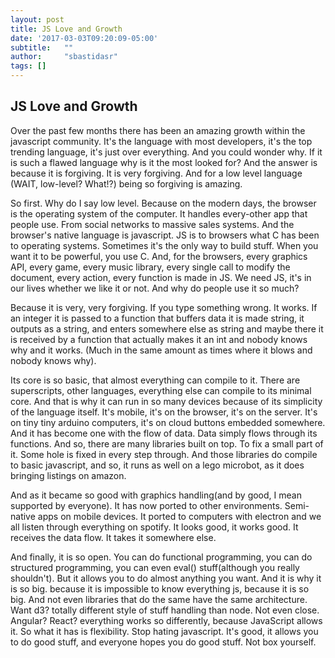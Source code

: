 ```yaml
---
layout: post
title: JS Love and Growth
date: '2017-03-03T09:20:09-05:00'
subtitle:   ""
author:     "sbastidasr"
tags: []
---
```


## JS Love and Growth

Over the past few months there has been an amazing growth within the javascript community. It's the language with most developers, it's the top trending language, it's just over everything. And you could wonder why. If it is such a flawed language why is it the most looked for? And the answer is because it is forgiving. It is very forgiving. And for a low level language (WAIT, low-level? What!?) being so forgiving is amazing.

So first. Why do I say low level. Because on the modern days, the browser is the operating system of the computer. It handles every-other app that people use. From social networks to massive sales systems. And the browser's native language is javascript. JS is to browsers what C has been to operating systems. Sometimes it's the only way to build stuff. When you want it to be powerful, you use C. And, for the browsers, every graphics API, every game, every music library, every single call to modify the document, every action, every function is made in JS. We need JS, it's in our lives whether we like it or not. And why do people use it so much?

Because it is very, very forgiving. If you type something wrong. It works. If an integer it is passed to a function that buffers data it is made string, it outputs as a string, and enters somewhere else as string and maybe there it is received by a function that actually makes it an int and nobody knows why and it works. (Much in the same amount as times where it blows and nobody knows why).

Its core is so basic, that almost everything can compile to it. There are superscripts, other languages, everything else can compile to its minimal core. And that is why it can run in so many devices because of its simplicity of the language itself. It's mobile, it's on the browser, it's on the server. It's on tiny tiny arduino computers, it's on cloud buttons embedded somewhere. And it has become one with the flow of data. Data simply flows through its functions. And so, there are many libraries built on top. To fix a small part of it. Some hole is fixed in every step through. And those libraries do compile to basic javascript, and so, it runs as well on a lego microbot, as it does bringing listings on amazon.

And as it became so good with graphics handling(and by good, I mean supported by everyone). It has now ported to other environments. Semi-native apps on mobile devices. It ported to computers with electron and we all listen through everything on spotify. It looks good, it works good. It receives the data flow. It takes it somewhere else.

And finally, it is so open. You can do functional programming, you can do structured programming, you can even eval() stuff(although you really shouldn't). But it allows you to do almost anything you want. And it is why it is so big. because it is impossible to know everything js, because it is so big. And not even libraries that do the same have the same architecture. Want d3? totally different style of stuff  handling than node. Not even close. Angular? React? everything works so differently, because JavaScript allows it. So what it has is flexibility. Stop hating javascript. It's good, it allows you to do good stuff, and everyone hopes you do good stuff. Not box yourself.
